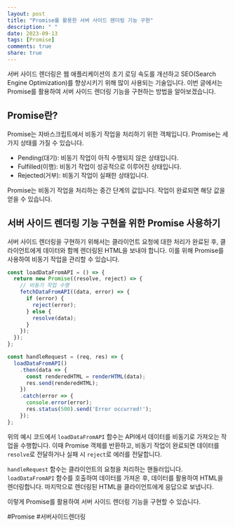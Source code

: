 ```yaml
---
layout: post
title: "Promise를 활용한 서버 사이드 렌더링 기능 구현"
description: " "
date: 2023-09-13
tags: [Promise]
comments: true
share: true
---
```


서버 사이드 렌더링은 웹 애플리케이션의 초기 로딩 속도를 개선하고 SEO(Search Engine Optimization)를 향상시키기 위해 많이 사용되는 기술입니다. 이번 글에서는 Promise를 활용하여 서버 사이드 렌더링 기능을 구현하는 방법을 알아보겠습니다.

## Promise란?

Promise는 자바스크립트에서 비동기 작업을 처리하기 위한 객체입니다. Promise는 세 가지 상태를 가질 수 있습니다.

- Pending(대기): 비동기 작업이 아직 수행되지 않은 상태입니다.
- Fulfilled(이행): 비동기 작업이 성공적으로 이루어진 상태입니다.
- Rejected(거부): 비동기 작업이 실패한 상태입니다.

Promise는 비동기 작업을 처리하는 중간 단계의 값입니다. 작업이 완료되면 해당 값을 얻을 수 있습니다.

## 서버 사이드 렌더링 기능 구현을 위한 Promise 사용하기

서버 사이드 렌더링을 구현하기 위해서는 클라이언트 요청에 대한 처리가 완료된 후, 클라이언트에게 데이터와 함께 렌더링된 HTML을 보내야 합니다. 이를 위해 Promise를 사용하여 비동기 작업을 관리할 수 있습니다.

```javascript
const loadDataFromAPI = () => {
  return new Promise((resolve, reject) => {
    // 비동기 작업 수행
    fetchDataFromAPI((data, error) => {
      if (error) {
        reject(error);
      } else {
        resolve(data);
      }
    });
  });
};

const handleRequest = (req, res) => {
  loadDataFromAPI()
    .then(data => {
      const renderedHTML = renderHTML(data);
      res.send(renderedHTML);
    })
    .catch(error => {
      console.error(error);
      res.status(500).send('Error occurred!');
    });
};
```

위의 예시 코드에서 `loadDataFromAPI` 함수는 API에서 데이터를 비동기로 가져오는 작업을 수행합니다. 이때 Promise 객체를 반환하고, 비동기 작업이 완료되면 데이터를 `resolve`로 전달하거나 실패 시 `reject`로 에러를 전달합니다.

`handleRequest` 함수는 클라이언트의 요청을 처리하는 핸들러입니다. `loadDataFromAPI` 함수를 호출하여 데이터를 가져온 후, 데이터를 활용하여 HTML을 렌더링합니다. 마지막으로 렌더링된 HTML을 클라이언트에게 응답으로 보냅니다.

이렇게 Promise를 활용하여 서버 사이드 렌더링 기능을 구현할 수 있습니다.

#Promise #서버사이드렌더링